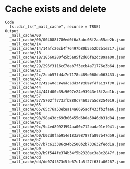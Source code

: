 # Cache exists and delete

    Code
      fs::dir_ls("_mall_cache", recurse = TRUE)
    Output
      _mall_cache/00
      _mall_cache/00/004088f786ed0f6a3abc08f2aa55ae2b.json
      _mall_cache/14
      _mall_cache/14/14afc26cb4f76497b80b5552b2b1e217.json
      _mall_cache/18
      _mall_cache/18/18560280fe5b5a85f2d66fa2dc89aa00.json
      _mall_cache/29
      _mall_cache/29/296f3116c07dab7f3ecb4a71776e3b64.json
      _mall_cache/2c
      _mall_cache/2c/2cbb57fd4a7e7178c489d068db063433.json
      _mall_cache/42
      _mall_cache/42/425e0dc8e9dcadd3482b98fdfa127f30.json
      _mall_cache/44
      _mall_cache/44/44fd00c39a9697e24e93943ef5f2ad1b.json
      _mall_cache/57
      _mall_cache/57/5702ff773afb880c746037a5d8254019.json
      _mall_cache/65
      _mall_cache/65/65c76a53ebea14a6695adf433fb2faa6.json
      _mall_cache/98
      _mall_cache/98/98a43dc690b06455d6b0a5046db31d84.json
      _mall_cache/9c
      _mall_cache/9c/9c4ed89921994aa00c712bada91ef941.json
      _mall_cache/b0
      _mall_cache/b0/b02d0fab954e183a98787fa897b47d59.json
      _mall_cache/b7
      _mall_cache/b7/b7c613386c94b2500b2b733632fedd1a.json
      _mall_cache/b9
      _mall_cache/b9/b9f544fe374b34f5b2320ac3a8c2847f.json
      _mall_cache/dd
      _mall_cache/dd/dd074f573d5fe67c1a5f27f63fa06267.json

